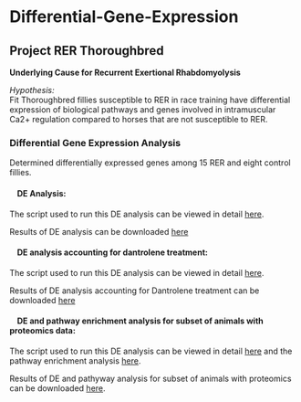 # Differential-Gene-Expression
## Project RER Thoroughbred

**Underlying Cause for Recurrent Exertional Rhabdomyolysis**

*Hypothesis:*  
Fit Thoroughbred fillies susceptible to RER in race training have differential expression of biological pathways and genes involved in intramuscular Ca2+ regulation compared to horses that are not susceptible to RER. 

### Differential Gene Expression Analysis
Determined differentially expressed genes among 15 RER and eight control fillies.  

#### &nbsp;&nbsp;&nbsp;&nbsp;DE Analysis:
The script used to run this DE analysis can be viewed in detail <a href="https://htmlpreview.github.io/?https://github.com/NMDL-MSU/Differential-Gene-Expression/blob/master/RER_Thoughbreed/DE_RER_Thoroughbred.html" target="_blank">here</a>.

Results of DE analysis can be downloaded [here](https://github.com/NMDL-MSU/Differential-Gene-Expression/blob/master/RER_Thoughbreed/RER_Thoroughbred_DE_results.xlsx?raw=true)

#### &nbsp;&nbsp;&nbsp;&nbsp;DE analysis accounting for dantrolene treatment:
The script used to run this DE analysis can be viewed in detail <a href="https://htmlpreview.github.io/?https://github.com/NMDL-MSU/Differential-Gene-Expression/blob/master/RER_Thoughbreed/DE_Dantrolene_RER_Thoroughbred.html" target="_blank">here</a>.

Results of DE analysis accounting for Dantrolene treatment can be downloaded [here](https://github.com/NMDL-MSU/Differential-Gene-Expression/blob/master/RER_Thoughbreed/DE_Dantrolene_RER_Thoroughbred.xlsx?raw=true)

#### &nbsp;&nbsp;&nbsp;&nbsp;DE and pathway enrichment analysis for subset of animals with proteomics data:

The script used to run this DE analysis can be viewed in detail [here](https://htmlpreview.github.io/?https://github.com/NMDL-MSU/Differential-Gene-Expression/blob/master/RER_Thoughbreed/Subset/DE_RER_Thoroughbred_Protein_Subset.html) and the pathway enrichment analysis [here](https://htmlpreview.github.io/?https://github.com/NMDL-MSU/Differential-Gene-Expression/blob/master/RER_Thoughbreed/Subset/Enrichment/Enrichment_RER_Thoroughbred.html).

Results of DE and pathyway analysis for subset of animals with proteomics can be downloaded [here](https://github.com/NMDL-MSU/Differential-Gene-Expression/blob/master/RER_Thoughbreed/Subset/RER_Thoroughbred_DE_Subset.xlsx?raw=true).
